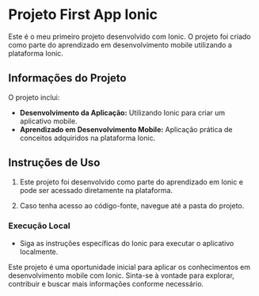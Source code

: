 # Projeto First App Ionic

Este é o meu primeiro projeto desenvolvido com Ionic. O projeto foi criado como parte do aprendizado em desenvolvimento mobile utilizando a plataforma Ionic.

## Informações do Projeto

O projeto inclui:

- **Desenvolvimento da Aplicação:** Utilizando Ionic para criar um aplicativo mobile.
- **Aprendizado em Desenvolvimento Mobile:** Aplicação prática de conceitos adquiridos na plataforma Ionic.

## Instruções de Uso

1. Este projeto foi desenvolvido como parte do aprendizado em Ionic e pode ser acessado diretamente na plataforma.

2. Caso tenha acesso ao código-fonte, navegue até a pasta do projeto.

### Execução Local

- Siga as instruções específicas do Ionic para executar o aplicativo localmente.

Este projeto é uma oportunidade inicial para aplicar os conhecimentos em desenvolvimento mobile com Ionic. Sinta-se à vontade para explorar, contribuir e buscar mais informações conforme necessário.
